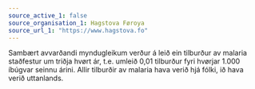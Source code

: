 ```yaml
---
source_active_1: false
source_organisation_1: Hagstova Føroya
source_url_1: "https://www.hagstova.fo"
---
```

Sambært avvarðandi myndugleikum verður á leið ein tilburður av malaria staðfestur um triðja hvørt ár, t.e. umleið 0,01 tilburður fyri hvørjar 1.000 íbúgvar seinnu árini. Allir tilburðir av malaria hava verið hjá fólki, ið hava verið uttanlands.
